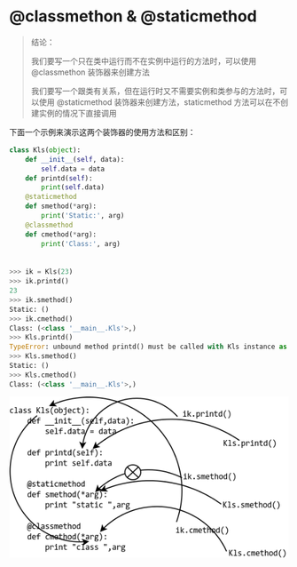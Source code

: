 # @classmethon & @staticmethod

> 结论：
>
> 我们要写一个只在类中运行而不在实例中运行的方法时，可以使用 @classmethon 装饰器来创建方法
>
> 我们要写一个跟类有关系，但在运行时又不需要实例和类参与的方法时，可以使用 @staticmethod 装饰器来创建方法，staticmethod 方法可以在不创建实例的情况下直接调用

下面一个示例来演示这两个装饰器的使用方法和区别：

```python
class Kls(object):
    def __init__(self, data):
    	self.data = data
    def printd(self):
    	print(self.data)
    @staticmethod
    def smethod(*arg):
    	print('Static:', arg)
    @classmethod
    def cmethod(*arg):
    	print('Class:', arg)

 
>>> ik = Kls(23)
>>> ik.printd()
23
>>> ik.smethod()
Static: ()
>>> ik.cmethod()
Class: (<class '__main__.Kls'>,)
>>> Kls.printd()
TypeError: unbound method printd() must be called with Kls instance as first argument (got nothing instead)
>>> Kls.smethod()
Static: ()
>>> Kls.cmethod()
Class: (<class '__main__.Kls'>,)
```

![img](pic/format,png.png)

